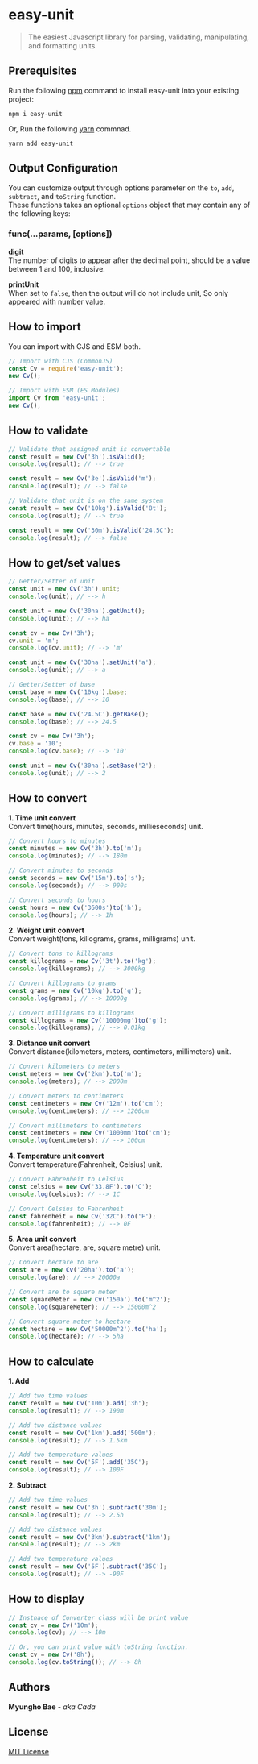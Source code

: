 # easy-unit

> The easiest Javascript library for parsing, validating, manipulating, and formatting units.

## Prerequisites

Run the following [npm](https://www.npmjs.com/) command to install easy-unit into your existing project:

```
npm i easy-unit
```

Or, Run the following [yarn](https://classic.yarnpkg.com/) commnad.

```
yarn add easy-unit
```

## Output Configuration

You can customize output through options parameter on the `to`, `add`, `subtract`, and `toString` function. \
These functions takes an optional `options` object that may contain any of the following keys:

### func(...params, [options])

**digit** \
The number of digits to appear after the decimal point, should be a value between 1 and 100, inclusive.

**printUnit** \
When set to `false`, then the output will do not include unit, So only appeared with number value.

## How to import

You can import with CJS and ESM both.

```javascript
// Import with CJS (CommonJS)
const Cv = require('easy-unit');
new Cv();

// Import with ESM (ES Modules)
import Cv from 'easy-unit';
new Cv();
```

## How to validate

```javascript
// Validate that assigned unit is convertable
const result = new Cv('3h').isValid();
console.log(result); // --> true

const result = new Cv('3e').isValid('m');
console.log(result); // --> false

// Validate that unit is on the same system
const result = new Cv('10kg').isValid('8t');
console.log(result); // --> true

const result = new Cv('30m').isValid('24.5C');
console.log(result); // --> false
```

## How to get/set values

```javascript
// Getter/Setter of unit
const unit = new Cv('3h').unit;
console.log(unit); // --> h

const unit = new Cv('30ha').getUnit();
console.log(unit); // --> ha

const cv = new Cv('3h');
cv.unit = 'm';
console.log(cv.unit); // --> 'm'

const unit = new Cv('30ha').setUnit('a');
console.log(unit); // --> a

// Getter/Setter of base
const base = new Cv('10kg').base;
console.log(base); // --> 10

const base = new Cv('24.5C').getBase();
console.log(base); // --> 24.5

const cv = new Cv('3h');
cv.base = '10';
console.log(cv.base); // --> '10'

const unit = new Cv('30ha').setBase('2');
console.log(unit); // --> 2
```

## How to convert

**1. Time unit convert** \
Convert time(hours, minutes, seconds, millieseconds) unit.

```javascript
// Convert hours to minutes
const minutes = new Cv('3h').to('m');
console.log(minutes); // --> 180m

// Convert minutes to seconds
const seconds = new Cv('15m').to('s');
console.log(seconds); // --> 900s

// Convert seconds to hours
const hours = new Cv('3600s')to('h');
console.log(hours); // --> 1h
```

**2. Weight unit convert** \
Convert weight(tons, killograms, grams, milligrams) unit.

```javascript
// Convert tons to killograms
const killograms = new Cv('3t').to('kg');
console.log(killograms); // --> 3000kg

// Convert killograms to grams
const grams = new Cv('10kg').to('g');
console.log(grams); // --> 10000g

// Convert milligrams to killograms
const killograms = new Cv('10000mg')to('g');
console.log(killograms); // --> 0.01kg
```

**3. Distance unit convert** \
Convert distance(kilometers, meters, centimeters, millimeters) unit.

```javascript
// Convert kilometers to meters
const meters = new Cv('2km').to('m');
console.log(meters); // --> 2000m

// Convert meters to centimeters
const centimeters = new Cv('12m').to('cm');
console.log(centimeters); // --> 1200cm

// Convert millimeters to centimeters
const centimeters = new Cv('1000mm')to('cm');
console.log(centimeters); // --> 100cm
```

**4. Temperature unit convert** \
Convert temperature(Fahrenheit, Celsius) unit.

```javascript
// Convert Fahrenheit to Celsius
const celsius = new Cv('33.8F').to('C');
console.log(celsius); // --> 1C

// Convert Celsius to Fahrenheit
const fahrenheit = new Cv('32C').to('F');
console.log(fahrenheit); // --> 0F
```

**5. Area unit convert** \
Convert area(hectare, are, square metre) unit.

```javascript
// Convert hectare to are
const are = new Cv('20ha').to('a');
console.log(are); // --> 20000a

// Convert are to square meter
const squareMeter = new Cv('150a').to('m^2');
console.log(squareMeter); // --> 15000m^2

// Convert square meter to hectare
const hectare = new Cv('50000m^2').to('ha');
console.log(hectare); // --> 5ha
```

## How to calculate

**1. Add**

```javascript
// Add two time values
const result = new Cv('10m').add('3h');
console.log(result); // --> 190m

// Add two distance values
const result = new Cv('1km').add('500m');
console.log(result); // --> 1.5km

// Add two temperature values
const result = new Cv('5F').add('35C');
console.log(result); // --> 100F
```

**2. Subtract**

```javascript
// Add two time values
const result = new Cv('3h').subtract('30m');
console.log(result); // --> 2.5h

// Add two distance values
const result = new Cv('3km').subtract('1km');
console.log(result); // --> 2km

// Add two temperature values
const result = new Cv('5F').subtract('35C');
console.log(result); // --> -90F
```

## How to display

```javascript
// Instnace of Converter class will be print value
const cv = new Cv('10m');
console.log(cv); // --> 10m

// Or, you can print value with toString function.
const cv = new Cv('8h');
console.log(cv.toString()); // --> 8h
```

## Authors

**Myungho Bae** - _aka Cada_

## License

[MIT License](https://opensource.org/license/mit/)
